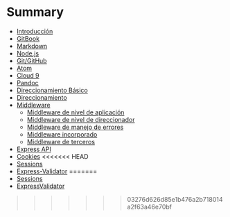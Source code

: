 # Summary

* [Introducción](README.md)
* [GitBook](Cap1/GitBook.md)
* [Markdown](Cap2/Markdown.md)
* [Node.js](Cap3/Nodejs.md)
* [Git/GitHub](Cap4/Git-GitHub.md)
* [Atom](Cap5/Atom.md)
* [Cloud 9](Cap6/Cloud9.md)
* [Pandoc](Cap7/Pandoc.md)
* [Direccionamiento Básico](Cap8/basic.md)
* [Direccionamiento](Cap9/routing.md)
* [Middleware](Cap10/middle.md)
  * [Middleware de nivel de aplicación](Cap10/mw_aplicacion.md)
  * [Middleware de nivel de direccionador](Cap10/mw_direccionador.md)
  * [Middleware de manejo de errores](Cap10/mw_errores.md)
  * [Middleware incorporado](Cap10/mw_incorporado.md)
  * [Middleware de terceros](Cap10/mw_terceros.md)
* [Express API](Cap11/routing-api.md)
* [Cookies](Cap12/cookie-parser.md)
<<<<<<< HEAD
* [Sessions](Cap12/sessions.md)
* [Express-Validator](Cap13/Express-Validator_Express-Session.md)
=======
* [Sessions](Cap13/sessions.md)
* [ExpressValidator](Cap13/Express-Validator_Express-Session.md)
>>>>>>> 03276d626d85e1b476a2b718014a2f63a46e70bf
